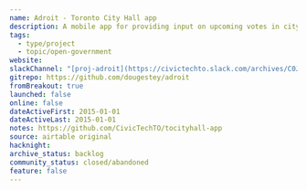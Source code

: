```yaml
---
name: Adroit - Toronto City Hall app
description: A mobile app for providing input on upcoming votes in city hall. An interface to the Toronto City Hall API.
tags:
  - type/project
  - topic/open-government
website:
slackChannel: "[proj-adroit](https://civictechto.slack.com/archives/C0JC4A5RS)"
gitrepo: https://github.com/dougestey/adroit
fromBreakout: true
launched: false
online: false
dateActiveFirst: 2015-01-01
dateActiveLast: 2015-01-01
notes: https://github.com/CivicTechTO/tocityhall-app
source: airtable original
hacknight:
archive_status: backlog
community_status: closed/abandoned
feature: false
---
```


